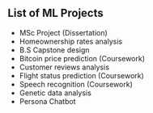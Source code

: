 ## List of ML Projects

- MSc Project (Dissertation)
- Homeownership rates analysis
- B.S Capstone design
- Bitcoin price prediction (Coursework)
- Customer reviews analysis
- Flight status prediction (Coursework)
- Speech recognition (Coursework)
- Genetic data analysis
- Persona Chatbot
